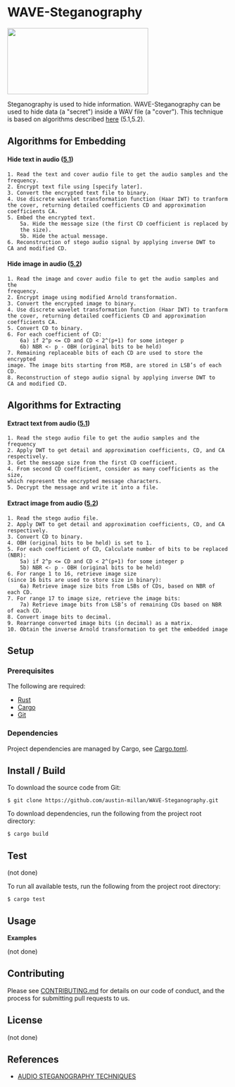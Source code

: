 # WAVE-Steganography
<img src="https://cdn-images-1.medium.com/max/1400/1*dQyfOpFWmSxrmdOcQgW6OQ.jpeg" width="320" height="150">

Steganography is used to hide information. WAVE-Steganography can be used
to hide data (a "secret") inside a WAV file (a "cover"). This
technique is based on algorithms described
[here](http://shodhganga.inflibnet.ac.in/bitstream/10603/147552/14/14_chapter%205.pdf)
(5.1,5.2).


## Algorithms for Embedding
#### Hide text in audio ([5.1](http://shodhganga.inflibnet.ac.in/bitstream/10603/147552/14/14_chapter%205.pdf))
```
1. Read the text and cover audio file to get the audio samples and the
frequency.
2. Encrypt text file using [specify later].
3. Convert the encrypted text file to binary.
4. Use discrete wavelet transformation function (Haar IWT) to tranform
the cover, returning detailed coefficients CD and approximation
coefficients CA.
5. Embed the encrypted text.
    5a. Hide the message size (the first CD coefficient is replaced by
    the size).
    5b. Hide the actual message.
6. Reconstruction of stego audio signal by applying inverse DWT to
CA and modified CD.
```


#### Hide image in audio ([5.2](http://shodhganga.inflibnet.ac.in/bitstream/10603/147552/14/14_chapter%205.pdf))

```
1. Read the image and cover audio file to get the audio samples and the
frequency.
2. Encrypt image using modified Arnold transformation.
3. Convert the encrypted image to binary.
4. Use discrete wavelet transformation function (Haar IWT) to tranform
the cover, returning detailed coefficients CD and approximation
coefficients CA.
5. Convert CD to binary.
6. For each coefficient of CD:
    6a) if 2^p <= CD and CD < 2^(p+1) for some integer p
    6b) NBR <- p - OBH (original bits to be held)
7. Remaining replaceable bits of each CD are used to store the encrypted
image. The image bits starting from MSB, are stored in LSB’s of each CD.
8. Reconstruction of stego audio signal by applying inverse DWT to
CA and modified CD.
```


## Algorithms for Extracting

#### Extract text from audio ([5.1](http://shodhganga.inflibnet.ac.in/bitstream/10603/147552/14/14_chapter%205.pdf))

```
1. Read the stego audio file to get the audio samples and the frequency
2. Apply DWT to get detail and approximation coefficients, CD, and CA
respectively.
3. Get the message size from the first CD coefficient.
4. From second CD coefficient, consider as many coefficients as the size,
which represent the encrypted message characters.
5. Decrypt the message and write it into a file.
```

#### Extract image from audio ([5.2](http://shodhganga.inflibnet.ac.in/bitstream/10603/147552/14/14_chapter%205.pdf))

```
1. Read the stego audio file.
2. Apply DWT to get detail and approximation coefficients, CD, and CA
respectively.
3. Convert CD to binary.
4. OBH (original bits to be held) is set to 1.
5. For each coefficient of CD, Calculate number of bits to be replaced (NBR):
    5a) if 2^p <= CD and CD < 2^(p+1) for some integer p
    5b) NBR <- p - OBH (original bits to be held)
6. For range 1 to 16, retrieve image size
(since 16 bits are used to store size in binary):
    6a) Retrieve image size bits from LSBs of CDs, based on NBR of each CD.
7. For range 17 to image size, retrieve the image bits:
    7a) Retrieve image bits from LSB’s of remaining CDs based on NBR of each CD.
8. Convert image bits to decimal.
9. Rearrange converted image bits (in decimal) as a matrix.
10. Obtain the inverse Arnold transformation to get the embedded image
```


## Setup
### Prerequisites
The following are required:
* [Rust](https://www.rust-lang.org/en-US/install.html)
* [Cargo](https://doc.rust-lang.org/cargo/)
* [Git](https://git-scm.com/downloads)


###  Dependencies
Project dependencies are managed by Cargo, see
[Cargo.toml](https://github.com/austin-millan/WAVE-Steganography/blob/master/Cargo.toml).

## Install / Build

To download the source code from Git:

`$ git clone https://github.com/austin-millan/WAVE-Steganography.git`

To download dependencies, run the following from the project root directory:

`$ cargo build`


## Test

(not done)

To run all available tests, run the following from the project root directory:

`$ cargo test`

## Usage

**Examples**

(not done)

## Contributing
Please see
[CONTRIBUTING.md](https://github.com/austin-millan/WAVE-Steganography/blob/master/CONTRIBUTING.md) for details on our code of conduct, and the process for submitting pull requests to us.

## License

(not done)

## References

* [AUDIO STEGANOGRAPHY TECHNIQUES](http://shodhganga.inflibnet.ac.in/bitstream/10603/147552/14/14_chapter%205.pdf)

